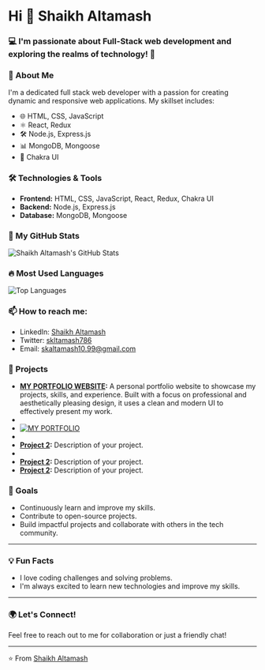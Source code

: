 # Hi 👋 Shaikh Altamash

### 💻 I'm passionate about Full-Stack web development and exploring the realms of technology! 🚀



### 🚀 About Me
I'm a dedicated full stack web developer with a passion for creating dynamic and responsive web applications. My skillset includes:

- 🌐 HTML, CSS, JavaScript
- ⚛️ React, Redux
- 🛠️ Node.js, Express.js
- 📊 MongoDB, Mongoose
- 💅 Chakra UI

### 🛠️ Technologies & Tools
- **Frontend:** HTML, CSS, JavaScript, React, Redux, Chakra UI
- **Backend:** Node.js, Express.js
- **Database:** MongoDB, Mongoose

### 🌟 My GitHub Stats
![Shaikh Altamash's GitHub Stats](https://github-readme-stats.vercel.app/api?username=Altamashhhhhh&theme=default&show_icons=true&hide_border=true&count_private=true)

### 🔥 Most Used Languages
![Top Languages](https://github-readme-stats.vercel.app/api/top-langs/?username=Altamashhhhhh&theme=default&show_icons=true&hide_border=true&layout=compact)

### 📫 How to reach me:
- LinkedIn: [Shaikh Altamash](https://www.linkedin.com/in/skaltamash/)
- Twitter: [skltamash786](https://x.com/SkAltamash786)
- Email: [skaltamash10.99@gmail.com](mailto:skaltamash10.99@gmail.com)

### 🚀 Projects
- **[MY PORTFOLIO WEBSITE](https://my-portfolio-altamash.netlify.app/):** A personal portfolio website to showcase my projects, skills, and experience. Built with a focus on professional and aesthetically pleasing design, it uses a clean and modern UI to effectively present my work.
- 
- [![MY PORTFOLIO](https://i.postimg.cc/CxPqZKvY/Screenshot-2024-07-27-185154.png)](https://postimg.cc/JsXnvRVd)
- 
- **[Project 2](https://github.com/your-github-username/project-2):** Description of your project.
- 
- **[Project 2](https://github.com/your-github-username/project-2):** Description of your project. 
- **[Project 2](https://github.com/your-github-username/project-2):** Description of your project. 

### 🎯 Goals
- Continuously learn and improve my skills.
- Contribute to open-source projects.
- Build impactful projects and collaborate with others in the tech community.

---

### 💡 Fun Facts
- I love coding challenges and solving problems.
- I'm always excited to learn new technologies and improve my skills.

---

### 🌍 Let's Connect!
Feel free to reach out to me for collaboration or just a friendly chat!

---

⭐️ From [Shaikh Altamash]([https://github.com/your-github-username](https://github.com/Altamashhhhhh))

<!--
**Altamashhhhhh/Altamashhhhhh** is a ✨ _special_ ✨ repository because its `README.md` (this file) appears on your GitHub profile.

Here are some ideas to get you started:

- 🔭 I’m currently working on ...
- 🌱 I’m currently learning ...
- 👯 I’m looking to collaborate on ...
- 🤔 I’m looking for help with ...
- 💬 Ask me about ...
- 📫 How to reach me: ...
- 😄 Pronouns: ...
- ⚡ Fun fact: ...
-->
